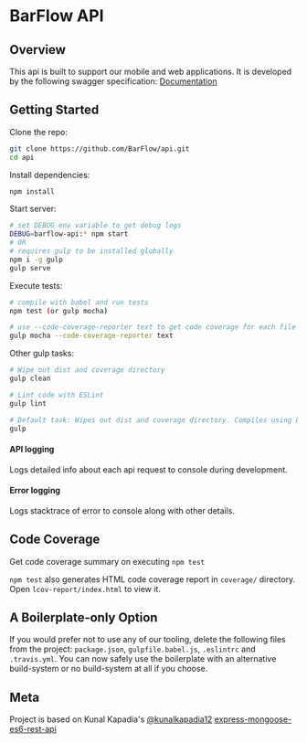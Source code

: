 # BarFlow API

## Overview

This api is built to support our mobile and web applications. It is developed by the following swagger specification: [Documentation](http://petstore.swagger.io/?url=https://gist.githubusercontent.com/petergombos/b22db27aee9838a63adf6f365b0a0379/raw/BarFlow-swagger.json#!/default/)

## Getting Started

Clone the repo:
```sh
git clone https://github.com/BarFlow/api.git
cd api
```

Install dependencies:
```sh
npm install
```

Start server:
```sh
# set DEBUG env variable to get debug logs
DEBUG=barflow-api:* npm start
# OR
# requires gulp to be installed globally
npm i -g gulp
gulp serve
```

Execute tests:
```sh
# compile with babel and run tests
npm test (or gulp mocha)

# use --code-coverage-reporter text to get code coverage for each file
gulp mocha --code-coverage-reporter text
```

Other gulp tasks:
```sh
# Wipe out dist and coverage directory
gulp clean

# Lint code with ESLint
gulp lint

# Default task: Wipes out dist and coverage directory. Compiles using babel.
gulp
```

#### API logging
Logs detailed info about each api request to console during development.

#### Error logging
Logs stacktrace of error to console along with other details.

## Code Coverage
Get code coverage summary on executing `npm test`

`npm test` also generates HTML code coverage report in `coverage/` directory. Open `lcov-report/index.html` to view it.

## A Boilerplate-only Option

If you would prefer not to use any of our tooling, delete the following files from the project: `package.json`, `gulpfile.babel.js`, `.eslintrc` and `.travis.yml`. You can now safely use the boilerplate with an alternative build-system or no build-system at all if you choose.

## Meta
Project is based on Kunal Kapadia's [@kunalkapadia12](https://twitter.com/KunalKapadia12) [express-mongoose-es6-rest-api](https://github.com/KunalKapadia/express-mongoose-es6-rest-api)
